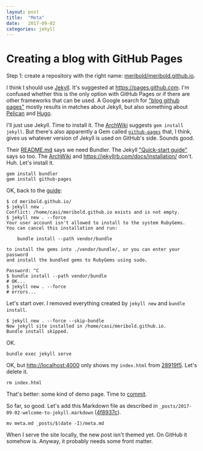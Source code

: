 ```yaml
---
layout: post
title:  "Meta"
date:   2017-09-02
categories: jekyll
---
```

# Creating a blog with GitHub Pages

Step 1: create a repository with the right name:
[meribold/meribold.github.io](https://github.com/meribold/meribold.github.io).

I think I should use [Jekyll][].  It's suggested at <https://pages.github.com>.  I'm
confused whether this is the only option with GitHub Pages or if there are other
frameworks that can be used.  A Google search for ["blog github pages"][1] mostly results
in matches about Jekyll, but also something about [Pelican][2] and [Hugo][3].

I'll just use Jekyll.  Time to install it.  The [ArchWiki][4] suggests `gem install
jekyll`.  But there's also apparently a Gem called [`github-pages`][5] that, I think,
gives us whatever version of Jekyll is used on GitHub's side.  Sounds good.

Their [README.md][6] says we need Bundler.  The Jekyll ["Quick-start guide"][7] says so
too.  The [ArchWiki][4] and <https://jekyllrb.com/docs/installation/> don't.  Huh.  Let's
install it.

```
gem install bundler
gem install github-pages
```

OK, back to the [guide][7]:

    $ cd meribold.github.io/
    $ jekyll new .
    Conflict: /home/casi/meribold.github.io exists and is not empty.
    $ jekyll new . --force
    Your user account isn't allowed to install to the system RubyGems.
    You can cancel this installation and run:

        bundle install --path vendor/bundle

    to install the gems into ./vendor/bundle/, or you can enter your password
    and install the bundled gems to RubyGems using sudo.

    Password: ^C
    $ bundle install --path vendor/bundle
    # OK...
    $ jekyll new . --force
    # errors...

Let's start over.  I removed everything created by `jekyll new` and `bundle install`.

    $ jekyll new . --force --skip-bundle
    New jekyll site installed in /home/casi/meribold.github.io.
    Bundle install skipped.

OK.

    bundle exec jekyll serve

OK, but <http://localhost:4000> only shows my `index.html` from [28919f5][].  Let's delete
it.

    rm index.html

That's better: some kind of demo page.  Time to [commit][1327f24].

So far, so good.  Let's add this Markdown file as described in
`_posts/2017-09-02-welcome-to-jekyll.markdown` ([4f8937c][]).

    mv meta.md _posts/$(date -I)/meta.md

When I serve the site locally, the new post isn't themed yet.  On GitHub it somehow is.
Anyway, it probably needs some front matter.

[Jekyll]: https://en.wikipedia.org/wiki/Jekyll_(software)
[1]: https://google.com/search?q=blog+github+pages
[2]: https://fedoramagazine.org/make-github-pages-blog-with-pelican/
[3]: https://gohugo.io/hosting-and-deployment/hosting-on-github/
[4]: https://wiki.archlinux.org/index.php/Jekyll
[5]: https://jekyllrb.com/docs/github-pages/#use-the-github-pages-gem
[6]: https://github.com/github/pages-gem
[7]: https://jekyllrb.com/docs/quickstart/
[28919f5]: https://github.com/meribold/meribold.github.io/commit/28919f52eb31ca263df3caadc6f4d4ca4ff4e7f3
[1327f24]: https://github.com/meribold/meribold.github.io/commit/1327f24fdf3227093340df3565e61a2e7da0725a
[4f8937c]: https://github.com/meribold/meribold.github.io/commit/4f8937cdcf510f7e1b494d410c175581de638428


<!-- vim: set tw=90 sts=-1 sw=4 et spell: -->
